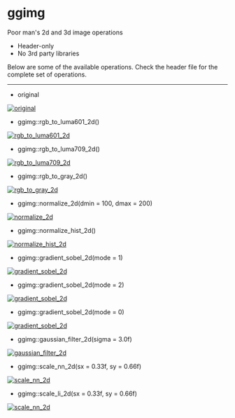 # ggimg
Poor man's 2d and 3d image operations

- Header-only
- No 3rd party libraries

Below are some of the available operations. Check the header file for the complete set of operations.

---

* original

<a href="https://i.imgur.com/2iz4hZD.png" target="_blank">![original](https://i.imgur.com/2iz4hZD.png)</a>

* ggimg::rgb_to_luma601_2d()

<a href="https://i.imgur.com/TG44h6G.png" target="_blank">![rgb_to_luma601_2d](https://i.imgur.com/TG44h6G.png)</a>

* ggimg::rgb_to_luma709_2d()

<a href="https://i.imgur.com/PwKGOlN.png" target="_blank">![rgb_to_luma709_2d](https://i.imgur.com/PwKGOlN.png)</a>

* ggimg::rgb_to_gray_2d()

<a href="https://i.imgur.com/YpYUQKD.png" target="_blank">![rgb_to_gray_2d](https://i.imgur.com/YpYUQKD.png)</a>

* ggimg::normalize_2d(dmin = 100, dmax = 200)

<a href="https://i.imgur.com/hUeKw8k.png" target="_blank">![normalize_2d](https://i.imgur.com/hUeKw8k.png)</a>

* ggimg::normalize_hist_2d()

<a href="https://i.imgur.com/SID2yet.png" target="_blank">![normalize_hist_2d](https://i.imgur.com/SID2yet.png)</a>

* ggimg::gradient_sobel_2d(mode = 1)

<a href="https://i.imgur.com/VeyG5N0.png" target="_blank">![gradient_sobel_2d](https://i.imgur.com/VeyG5N0.png)</a>

* ggimg::gradient_sobel_2d(mode = 2)

<a href="https://i.imgur.com/6cPw22Z.png" target="_blank">![gradient_sobel_2d](https://i.imgur.com/6cPw22Z.png)</a>

* ggimg::gradient_sobel_2d(mode = 0)

<a href="https://i.imgur.com/1cw11Fv.png" target="_blank">![gradient_sobel_2d](https://i.imgur.com/1cw11Fv.png)</a>

* ggimg::gaussian_filter_2d(sigma = 3.0f)

<a href="https://i.imgur.com/GofjQqU.png" target="_blank">![gaussian_filter_2d](https://i.imgur.com/GofjQqU.png)</a>

* ggimg::scale_nn_2d(sx = 0.33f, sy = 0.66f)

<a href="https://i.imgur.com/RyVTdak.png" target="_blank">![scale_nn_2d](https://i.imgur.com/RyVTdak.png)</a>

* ggimg::scale_li_2d(sx = 0.33f, sy = 0.66f)

<a href="https://i.imgur.com/99qGoZ5.png" target="_blank">![scale_nn_2d](https://i.imgur.com/99qGoZ5.png)</a>

